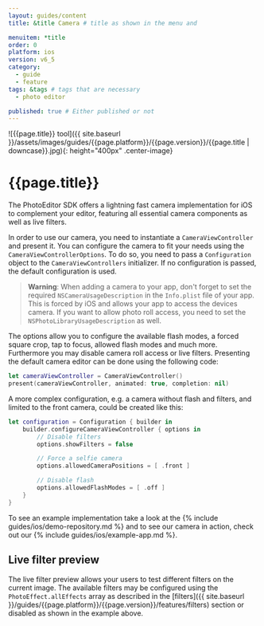 ```yaml
---
layout: guides/content
title: &title Camera # title as shown in the menu and

menuitem: *title
order: 0
platform: ios
version: v6_5
category:
  - guide
  - feature
tags: &tags # tags that are necessary
  - photo editor

published: true # Either published or not
---
```


![{{page.title}} tool]({{ site.baseurl }}/assets/images/guides/{{page.platform}}/{{page.version}}/{{page.title | downcase}}.jpg){: height="400px" .center-image}

# {{page.title}}

The PhotoEditor SDK offers a lightning fast camera implementation for iOS to complement your editor, featuring all essential camera components as well as live filters.

In order to use our camera, you need to instantiate a `CameraViewController` and present it. You can configure the camera to fit your needs using the `CameraViewControllerOptions`. To do so, you need to pass a `Configuration` object to the `CameraViewControllers` initializer. If no configuration is passed, the default configuration is used.

> __Warning__: When adding a camera to your app, don't forget to set the required `NSCameraUsageDescription` in the `Info.plist` file of your app. This is forced by iOS and allows your app to access the devices camera. If you want to allow photo roll access, you need to set the `NSPhotoLibraryUsageDescription` as well.

The options allow you to configure the available flash modes, a forced square crop, tap to focus, allowed flash modes and much more. Furthermore you may disable camera roll access or live filters. Presenting the default camera editor can be done using the following code:

```swift
let cameraViewController = CameraViewController()
present(cameraViewController, animated: true, completion: nil)
```

A more complex configuration, e.g. a camera without flash and filters, and limited to the front camera, could be created like this:

```swift
let configuration = Configuration { builder in
    builder.configureCameraViewController { options in
        // Disable filters
        options.showFilters = false

        // Force a selfie camera
        options.allowedCameraPositions = [ .front ]

        // Disable flash
        options.allowedFlashModes = [ .off ]
    }
}
```

To see an example implementation take a look at the {% include guides/ios/demo-repository.md %} and to see our camera in action, check out our {% include guides/ios/example-app.md %}.

## Live filter preview

The live filter preview allows your users to test different filters on the current image. The available filters may be configured using the `PhotoEffect.allEffects` array as described in the [filters]({{ site.baseurl }}/guides/{{page.platform}}/{{page.version}}/features/filters) section or disabled as shown in the example above.

